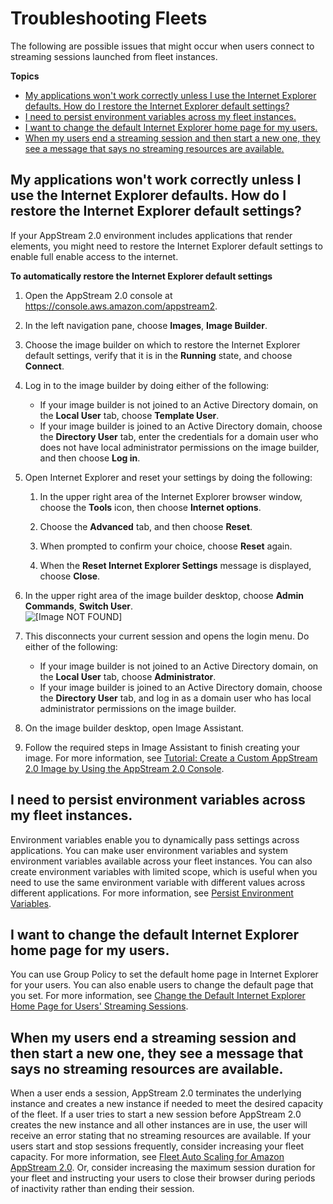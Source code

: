 # Troubleshooting Fleets<a name="troubleshooting-fleets"></a>

The following are possible issues that might occur when users connect to streaming sessions launched from fleet instances\.

**Topics**
+ [My applications won't work correctly unless I use the Internet Explorer defaults\. How do I restore the Internet Explorer default settings?](#troubleshooting-restore-ie-defaults)
+ [I need to persist environment variables across my fleet instances\.](#troubleshooting-persist-environment-variables)
+ [I want to change the default Internet Explorer home page for my users\.](#troubleshooting-change-homepage)
+ [When my users end a streaming session and then start a new one, they see a message that says no streaming resources are available\.](#troubleshooting-no-resources-available-new-streaming-session)

## My applications won't work correctly unless I use the Internet Explorer defaults\. How do I restore the Internet Explorer default settings?<a name="troubleshooting-restore-ie-defaults"></a>

If your AppStream 2\.0 environment includes applications that render elements, you might need to restore the Internet Explorer default settings to enable full enable access to the internet\. 

**To automatically restore the Internet Explorer default settings**

1. Open the AppStream 2\.0 console at [https://console\.aws\.amazon\.com/appstream2](https://console.aws.amazon.com/appstream2)\.

1. In the left navigation pane, choose **Images**, **Image Builder**\.

1. Choose the image builder on which to restore the Internet Explorer default settings, verify that it is in the **Running** state, and choose **Connect**\.

1. Log in to the image builder by doing either of the following:
   + If your image builder is not joined to an Active Directory domain, on the **Local User** tab, choose **Template User**\.
   + If your image builder is joined to an Active Directory domain, choose the **Directory User** tab, enter the credentials for a domain user who does not have local administrator permissions on the image builder, and then choose **Log in**\.

1. Open Internet Explorer and reset your settings by doing the following:

   1. In the upper right area of the Internet Explorer browser window, choose the **Tools** icon, then choose **Internet options**\.

   1. Choose the **Advanced** tab, and then choose **Reset**\.

   1. When prompted to confirm your choice, choose **Reset** again\.

   1. When the **Reset Internet Explorer Settings** message is displayed, choose **Close**\.

1. In the upper right area of the image builder desktop, choose **Admin Commands**, **Switch User**\.   
![\[Image NOT FOUND\]](http://docs.aws.amazon.com/appstream2/latest/developerguide/images/admin-commands-switch-user.png)

1. This disconnects your current session and opens the login menu\. Do either of the following: 
   + If your image builder is not joined to an Active Directory domain, on the **Local User** tab, choose **Administrator**\.
   + If your image builder is joined to an Active Directory domain, choose the **Directory User** tab, and log in as a domain user who has local administrator permissions on the image builder\.

1. On the image builder desktop, open Image Assistant\.

1. Follow the required steps in Image Assistant to finish creating your image\. For more information, see [Tutorial: Create a Custom AppStream 2\.0 Image by Using the AppStream 2\.0 Console](tutorial-image-builder.md)\.

## I need to persist environment variables across my fleet instances\.<a name="troubleshooting-persist-environment-variables"></a>

Environment variables enable you to dynamically pass settings across applications\. You can make user environment variables and system environment variables available across your fleet instances\. You can also create environment variables with limited scope, which is useful when you need to use the same environment variable with different values across different applications\. For more information, see [Persist Environment Variables](customize-fleets.md#customize-fleets-persist-environment-variables)\.

## I want to change the default Internet Explorer home page for my users\.<a name="troubleshooting-change-homepage"></a>

You can use Group Policy to set the default home page in Internet Explorer for your users\. You can also enable users to change the default page that you set\. For more information, see [Change the Default Internet Explorer Home Page for Users' Streaming Sessions](customize-fleets.md#customize-fleets-change-ie-homepage)\.

## When my users end a streaming session and then start a new one, they see a message that says no streaming resources are available\.<a name="troubleshooting-no-resources-available-new-streaming-session"></a>

When a user ends a session, AppStream 2\.0 terminates the underlying instance and creates a new instance if needed to meet the desired capacity of the fleet\. If a user tries to start a new session before AppStream 2\.0 creates the new instance and all other instances are in use, the user will receive an error stating that no streaming resources are available\. If your users start and stop sessions frequently, consider increasing your fleet capacity\. For more information, see [Fleet Auto Scaling for Amazon AppStream 2\.0](autoscaling.md)\. Or, consider increasing the maximum session duration for your fleet and instructing your users to close their browser during periods of inactivity rather than ending their session\.